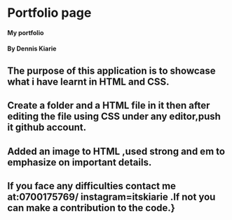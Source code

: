 # Portfolio page
#### My portfolio
#### By Dennis Kiarie
## The purpose of this application is to showcase what i have learnt in HTML and CSS.
## Create a folder and a HTML file in it then after editing the file using CSS under any editor,push it github account.
## Added an image to HTML ,used strong and em to emphasize on important details.
## If you face any difficulties contact me at:0700175769/   instagram=itskiarie .If not you can make a contribution to the code.}

  